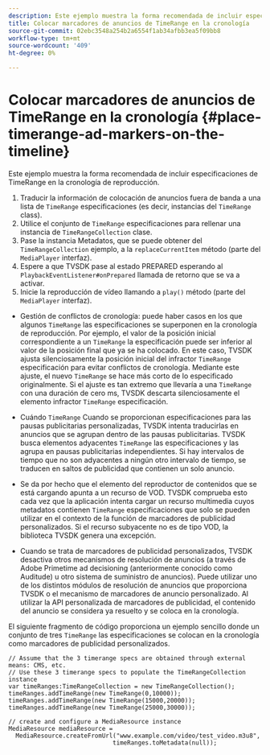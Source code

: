 ```yaml
---
description: Este ejemplo muestra la forma recomendada de incluir especificaciones de TimeRange en la cronología de reproducción.
title: Colocar marcadores de anuncios de TimeRange en la cronología
source-git-commit: 02ebc3548a254b2a6554f1ab34afbb3ea5f09bb8
workflow-type: tm+mt
source-wordcount: '409'
ht-degree: 0%

---
```


# Colocar marcadores de anuncios de TimeRange en la cronología {#place-timerange-ad-markers-on-the-timeline}

Este ejemplo muestra la forma recomendada de incluir especificaciones de TimeRange en la cronología de reproducción.

1. Traducir la información de colocación de anuncios fuera de banda a una lista de `TimeRange` especificaciones (es decir, instancias del `TimeRange` class).
1. Utilice el conjunto de `TimeRange` especificaciones para rellenar una instancia de `TimeRangeCollection` clase.
1. Pase la instancia Metadatos, que se puede obtener del `TimeRangeCollection` ejemplo, a la `replaceCurrentItem` método (parte del `MediaPlayer` interfaz).
1. Espere a que TVSDK pase al estado PREPARED esperando al `PlaybackEventListener#onPrepared` llamada de retorno que se va a activar.
1. Inicie la reproducción de vídeo llamando a `play()` método (parte del `MediaPlayer` interfaz).

* Gestión de conflictos de cronología: puede haber casos en los que algunos `TimeRange` las especificaciones se superponen en la cronología de reproducción. Por ejemplo, el valor de la posición inicial correspondiente a un `TimeRange` la especificación puede ser inferior al valor de la posición final que ya se ha colocado. En este caso, TVSDK ajusta silenciosamente la posición inicial del infractor `TimeRange` especificación para evitar conflictos de cronología. Mediante este ajuste, el nuevo `TimeRange` se hace más corto de lo especificado originalmente. Si el ajuste es tan extremo que llevaría a una `TimeRange` con una duración de cero ms, TVSDK descarta silenciosamente el elemento infractor `TimeRange` especificación.

* Cuándo `TimeRange` Cuando se proporcionan especificaciones para las pausas publicitarias personalizadas, TVSDK intenta traducirlas en anuncios que se agrupan dentro de las pausas publicitarias. TVSDK busca elementos adyacentes `TimeRange` las especificaciones y las agrupa en pausas publicitarias independientes. Si hay intervalos de tiempo que no son adyacentes a ningún otro intervalo de tiempo, se traducen en saltos de publicidad que contienen un solo anuncio.

* Se da por hecho que el elemento del reproductor de contenidos que se está cargando apunta a un recurso de VOD. TVSDK comprueba esto cada vez que la aplicación intenta cargar un recurso multimedia cuyos metadatos contienen `TimeRange` especificaciones que solo se pueden utilizar en el contexto de la función de marcadores de publicidad personalizados. Si el recurso subyacente no es de tipo VOD, la biblioteca TVSDK genera una excepción.

* Cuando se trata de marcadores de publicidad personalizados, TVSDK desactiva otros mecanismos de resolución de anuncios (a través de Adobe Primetime ad decisioning (anteriormente conocido como Auditude) u otro sistema de suministro de anuncios). Puede utilizar uno de los distintos módulos de resolución de anuncios que proporciona TVSDK o el mecanismo de marcadores de anuncio personalizado. Al utilizar la API personalizada de marcadores de publicidad, el contenido del anuncio se considera ya resuelto y se coloca en la cronología.

<!--<a id="example_639BD1B66CE74F3DB65ED06CAD23EB09"></a>-->

El siguiente fragmento de código proporciona un ejemplo sencillo donde un conjunto de tres `TimeRange` las especificaciones se colocan en la cronología como marcadores de publicidad personalizados.

```
// Assume that the 3 timerange specs are obtained through external means: CMS, etc. 
// Use these 3 timerange specs to populate the TimeRangeCollection instance 
var timeRanges:TimeRangeCollection = new TimeRangeCollection(); 
timeRanges.addTimeRange(new TimeRange(0,10000)); 
timeRanges.addTimeRange(new TimeRange(15000,20000)); 
timeRanges.addTimeRange(new TimeRange(25000,30000)); 
  
// create and configure a MediaResource instance 
MediaResource mediaResource =  
  MediaResource.createFromUrl("www.example.com/video/test_video.m3u8",  
                             timeRanges.toMetadata(null));
```
